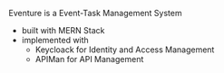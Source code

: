 Eventure is a Event-Task Management System
- built with MERN Stack
- implemented with
  - Keycloack for Identity and Access Management
  - APIMan for API Management
